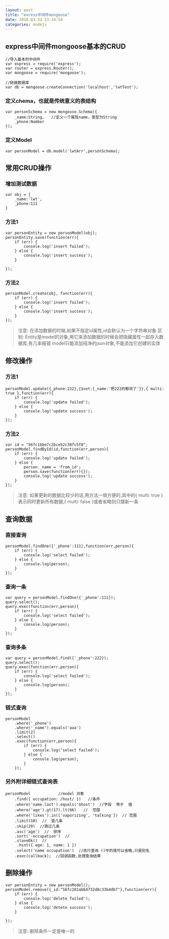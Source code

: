 ```yaml
---
layout: post
title: "exress中间件mongoose"
date: 2016-03-31 23:14:54
categories: nodejs
---
```


## express中间件mongoose基本的CRUD ##

	//导入基本的中间件
	var express = require('express');
	var router = express.Router();
	var mongoose = require('mongoose');
	
	//链接数据库
	var db = mongoose.createConnection('localhost','lwtTest');


### 定义chema，也就是传统意义的表结构 ##

	var personSchema = new mongoose.Schema({
	    _name:String,   //定义一个属性name，类型为String
	    _phone:Number
	});

### 定义Model ##

	var personModel = db.model('lwtArr',personSchema);

## 常用CRUD操作 ##

### 增加测试数据 ##

	var obj = {
	    _name:'lwt',
	    _phone:111
	}

### 方法1 ##

	var personEntity = new personModel(obj);
	personEntity.save(function(err){
	    if (err) {
	        console.log('insert failed');
	    } else {
	        console.log('insert success');
	    }
	
	});

### 方法2 ##

	personModel.create(obj, function(err){
	    if (err) {
	        console.log('insert failed');
	    } else {
	        console.log('insert success');
	    }
	});

>注意:
>在添加数据的时候,如果不指定id属性,id会默认为一个字符串对象
>区别:
>Entity是model的对象,用它来添加数据的时候会把隐藏属性一起存入数据库,有几率报错
>model只能添加纯净的json对象,不能添加它创建的实体


## 修改操作 ##

### 方法1 ##

	personModel.update({_phone:222},{$set:{_name:'把222的都改了'}},{ multi: true },function(err){
	    if (err) {
	        console.log('update failed');
	    } else {
	        console.log('update success');
	    }
	});

### 方法2 ##

	var id = "56fc1bbe7c2bce52c38fc5f8";
	personModel.findById(id,function(err,person){
	    if (err) {
	        console.log('update failed');
	    } else {
	        person._name = 'from_id';
	        person.save(function(err){});
	        console.log('update success');
	    }
	});
	
>注意:
>如果更新的数据比较少的话,用方法一很方便的,其中的{ multi: true }表示同时更新所有数据,{ multi: false }或者省略则只跟新一条


## 查询数据 ##

### 直接查询 ##

	personModel.findOne({'_phone':111},function(err,person){
	    if (err) {
	        console.log('select failed');
	    } else {
	        console.log(person);
	    }
	});

### 查询一条 ##

	var query = personModel.findOne({'_phone':111});
	query.select();
	query.exec(function(err,person){
	    if (err) {
	        console.log('select failed');
	    } else {
	        console.log(person);
	    }
	});

### 查询多条 ##

	var query = personModel.find({'_phone':222});
	query.select();
	query.exec(function(err,person){
	    if (err) {
	        console.log('select failed');
	    } else {
	        console.log(person);
	    }
	});

### 链式查询 ##

	personModel
	    .where('_phone')
	    .where('_name').equals('aaa')
	    .limit(2)
	    .select()
	    .exec(function(err,person){
	        if (err) {
	            console.log('select failed');
	        } else {
	            console.log(person);
	        }
	    });
    
### 另外附详细链式查询表 ##

	personModel            //model 对象
	    .find({ occupation: /host/ })   //条件
	    .where('name.last').equals('Ghost')  //字段  等于  值
	    .where('age').gt(17).lt(66)   //  范围
	    .where('likes').in(['vaporizing', 'talking'])  // 范围
	    .limit(10)  //  查几条
	    .skip(20)  //跳过几条
	    .asc('age')  //  排序
	    .sort('-occupation')  //
	    .slaveOk()  //
	     .hint({ age: 1, name: 1 })
	    .select('name occupation')  //执行查询 ()中的值可以省略,只是别名
	    .exec(callback);  //回调函数,处理查询结果

## 删除操作 ##

	var personEntity = new personModel();
	personModel.remove({_id:"56fc281ab64732d8c33b4db7"},function(err){
	    if (err) {
	        console.log('delete failed');
	    } else {
	        console.log('detete success');
	    }
	
	});
	
>注意:
>删除条件一定是唯一的



